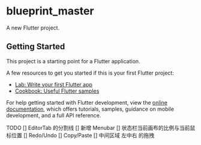 # blueprint_master

A new Flutter project.

## Getting Started

This project is a starting point for a Flutter application.

A few resources to get you started if this is your first Flutter project:

- [Lab: Write your first Flutter app](https://docs.flutter.dev/get-started/codelab)
- [Cookbook: Useful Flutter samples](https://docs.flutter.dev/cookbook)

For help getting started with Flutter development, view the
[online documentation](https://docs.flutter.dev/), which offers tutorials,
samples, guidance on mobile development, and a full API reference.

TODO
[] EditorTab 的分割线
[] 新增 Menubar
[] 状态栏当前画布的比例与当前鼠标位置
[] Redo/Undo
[] Copy/Paste
[] 中间区域 左中右 的拖拽
